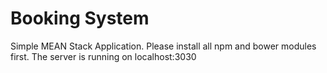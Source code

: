 Booking System
=======================

Simple MEAN Stack Application.
Please install all npm and bower modules first.
The server is running on localhost:3030

